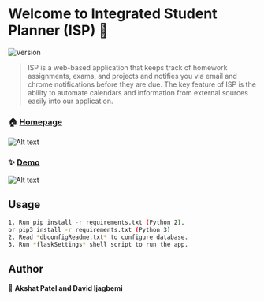 # Welcome to Integrated Student Planner (ISP) 👋
![Version](https://img.shields.io/badge/version-1.0.0-blue.svg?cacheSeconds=2592000)

> ISP is a web-based application that keeps track of homework assignments, exams, and projects and notifies you via email and chrome notifications before they are due. The key feature of ISP is the ability to automate calendars and information from external sources easily into our application.

### 🏠 [Homepage](http://34.74.137.73:5000/) 
 ![Alt text](https://csc-bitbucket.adelphi.edu/projects/S20SS2GB/repos/isp/browse/screenshots/Home.png)

### ✨ [Demo](http://34.74.137.73:5000/)
 ![Alt text](https://csc-bitbucket.adelphi.edu/projects/S20SS2GB/repos/isp/browse/screenshots/Home1.png)

## Usage

```sh
1. Run pip install -r requirements.txt (Python 2), 
or pip3 install -r requirements.txt (Python 3)
2. Read *dbconfigReadme.txt* to configure database.
3. Run *flaskSettings* shell script to run the app. 

```

## Author

👤 **Akshat Patel and David Ijagbemi**

